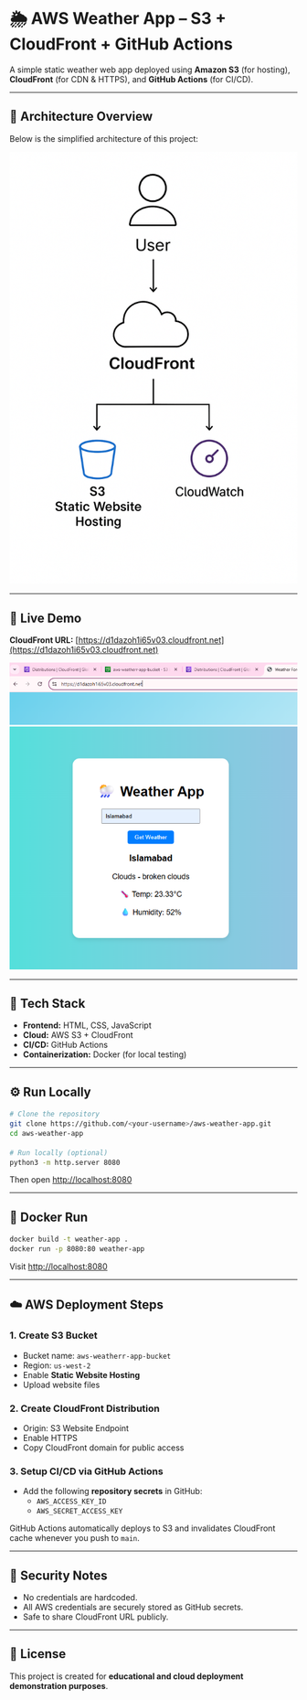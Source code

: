# 🌦️ AWS Weather App – S3 + CloudFront + GitHub Actions

A simple static weather web app deployed using **Amazon S3** (for hosting), **CloudFront** (for CDN & HTTPS), and **GitHub Actions** (for CI/CD).

---

## 🧩 Architecture Overview

Below is the simplified architecture of this project:

![Architecture Diagram](images/image-architecture.png)

---

## 🚀 Live Demo

**CloudFront URL:** [https://d1dazoh1i65v03.cloudfront.net](https://d1dazoh1i65v03.cloudfront.net)

![Frontend Screenshot](images/image-https-link.png)
![Frontend Screenshot](images/image-02-app.png)

---

## 🧱 Tech Stack

- **Frontend:** HTML, CSS, JavaScript
- **Cloud:** AWS S3 + CloudFront
- **CI/CD:** GitHub Actions
- **Containerization:** Docker (for local testing)

---

## ⚙️ Run Locally

```bash
# Clone the repository
git clone https://github.com/<your-username>/aws-weather-app.git
cd aws-weather-app

# Run locally (optional)
python3 -m http.server 8080
```

Then open [http://localhost:8080](http://localhost:8080)

---

## 🐳 Docker Run

```bash
docker build -t weather-app .
docker run -p 8080:80 weather-app
```

Visit [http://localhost:8080](http://localhost:8080)

---

## ☁️ AWS Deployment Steps

### 1. Create S3 Bucket
- Bucket name: `aws-weatherr-app-bucket`
- Region: `us-west-2`
- Enable **Static Website Hosting**
- Upload website files

### 2. Create CloudFront Distribution
- Origin: S3 Website Endpoint
- Enable HTTPS
- Copy CloudFront domain for public access

### 3. Setup CI/CD via GitHub Actions
- Add the following **repository secrets** in GitHub:
  - `AWS_ACCESS_KEY_ID`
  - `AWS_SECRET_ACCESS_KEY`

GitHub Actions automatically deploys to S3 and invalidates CloudFront cache whenever you push to `main`.

---

## 🔐 Security Notes

- No credentials are hardcoded.
- All AWS credentials are securely stored as GitHub secrets.
- Safe to share CloudFront URL publicly.

---

## 🧾 License

This project is created for **educational and cloud deployment demonstration purposes**.
